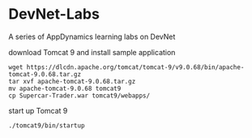 # DevNet-Labs
A series of AppDynamics learning labs on DevNet

download Tomcat 9 and install sample application

```
wget https://dlcdn.apache.org/tomcat/tomcat-9/v9.0.68/bin/apache-tomcat-9.0.68.tar.gz
tar xvf apache-tomcat-9.0.68.tar.gz
mv apache-tomcat-9.0.68 tomcat9
cp Supercar-Trader.war tomcat9/webapps/
```

start up Tomcat 9

```
./tomcat9/bin/startup
```
